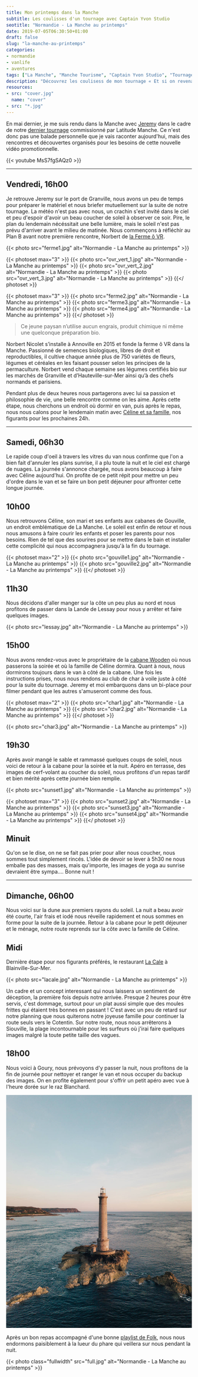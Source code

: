 ```yaml
---
title: Mon printemps dans la Manche
subtitle: Les coulisses d'un tournage avec Captain Yvon Studio
seotitle: "Normandie - La Manche au printemps"
date: 2019-07-05T06:30:50+01:00
draft: false
slug: "la-manche-au-printemps"
categories:
- normandie
- vanlife
- aventures
tags: ["La Manche", "Manche Tourisme", "Captain Yvon Studio", "Tournage", "Tourisme", "Cabane", "Famille", "Vacances", "Normandie"]
description: "Découvrez les coulisess de mon tournage « Et si on revenait à l'essentiel ? » dans la Manche avec Captain Yvon Studio"
resources:
- src: "cover.jpg"
  name: "cover"
- src: "*.jpg"
---
```


En mai dernier, je me suis rendu dans la Manche avec [Jeremy](https://djisupertramp.com) dans le cadre de notre [dernier tournage](https://cestbeaulamanche.com/video-manche-retour-essentiel/) commissionné par Latitude Manche. Ce n'est donc pas une balade personnelle que je vais raconter aujourd'hui, mais des rencontres et découvertes organisés pour les besoins de cette nouvelle vidéo promotionnelle.

<div>{{< youtube MsS7fgSAQz0 >}}</div>

***

## Vendredi, 16h00

Je retrouve Jeremy sur le port de Granville, nous avons un peu de temps pour préparer le matériel et nous briefer mutuellement sur la suite de notre tournage. La météo n'est pas avec nous, un crachin s'est invité dans le ciel et peu d'espoir d'avoir un beau coucher de soleil à observer ce soir. Pire, le plan du lendemain nécéssitait une belle lumière, mais le soleil n'est pas prévu d'arriver avant le milieu de matinée.
Nous commençons à réfléchir au Plan B avant notre première rencontre, Norbert de [la Ferme ô VR](https://www.facebook.com/lafermeovr/).

{{< photo src="ferme1.jpg" alt="Normandie - La Manche au printemps" >}}

{{< photoset max="3" >}}
  {{< photo src="ovr_vert_1.jpg" alt="Normandie - La Manche au printemps" >}}
  {{< photo src="ovr_vert_2.jpg" alt="Normandie - La Manche au printemps" >}}
  {{< photo src="ovr_vert_3.jpg" alt="Normandie - La Manche au printemps" >}}
{{</ photoset >}}

{{< photoset max="3" >}}
  {{< photo src="ferme2.jpg" alt="Normandie - La Manche au printemps" >}}
  {{< photo src="ferme3.jpg" alt="Normandie - La Manche au printemps" >}}
  {{< photo src="ferme4.jpg" alt="Normandie - La Manche au printemps" >}}
{{</ photoset >}}

> Ce jeune paysan n’utilise aucun engrais, produit chimique ni même une quelconque préparation bio.

Norbert Nicolet s’installe à Annoville en 2015 et fonde la ferme ô VR dans la Manche. Passionné de semences biologiques, libres de droit et reproductibles, il cultive chaque année plus de 750 variétés de fleurs, légumes et céréales en les faisant pousser selon les principes de la permaculture. Norbert vend chaque semaine ses légumes certifiés bio sur les marchés de Granville et d’Hauteville-sur-Mer ainsi qu’à des chefs normands et parisiens.

Pendant plus de deux heures nous partagerons avec lui sa passion et philosophie de vie, une belle rencontre comme on les aime. Après cette étape, nous cherchons un endroit où dormir en van, puis après le repas, nous nous calons pour le lendemain matin avec [Céline et sa famille](https://www.mercipourlechocolat.fr/), nos figurants pour les prochaines 24h.

***

## Samedi, 06h30

Le rapide coup d'oeil à travers les vitres du van nous confirme que l'on a bien fait d'annuler les plans sunrise, il a plu toute la nuit et le ciel est chargé de nuages. La journée s'annonce chargée, nous avons beaucoup à faire avec Céline aujourd'hui. On profite de ce petit répit pour mettre un peu d'ordre dans le van et se faire un bon petit déjeuner pour affronter cette longue journée.

## 10h00

Nous retrouvons Céline, son mari et ses enfants aux cabanes de Gouville, un endroit emblématique de La Manche. Le soleil est enfin de retour et nous nous amusons à faire courir les enfants et poser les parents pour nos besoins. Rien de tel que des sourires pour se mettre dans le bain et installer cette complicité qui nous accompagnera jusqu'à la fin du tournage.

{{< photoset max="2" >}}
  {{< photo src="gouville1.jpg" alt="Normandie - La Manche au printemps" >}}
  {{< photo src="gouville2.jpg" alt="Normandie - La Manche au printemps" >}}
{{</ photoset >}}

## 11h30

Nous décidons d'aller manger sur la côte un peu plus au nord et nous profitons de passer dans la Lande de Lessay pour nous y arrêter et faire quelques images.

{{< photo src="lessay.jpg" alt="Normandie - La Manche au printemps" >}}

## 15h00

Nous avons rendez-vous avec le propriétaire de la [cabane Wooden](https://www.gites-de-france-manche.com/location-vacances-Gite-a-Bretteville-sur-ay-Manche-50G855.html) où nous passerons la soirée et où la famille de Céline dormira. Quant à nous, nous dormirons toujours dans le van à côté de la cabane.
Une fois les instructions prises, nous nous rendons au club de char à voile juste à côté pour la suite du tournage. Jeremy et moi embarquons dans un bi-place pour filmer pendant que les autres s'amuseront comme des fous.

{{< photoset max="2" >}}
  {{< photo src="char1.jpg" alt="Normandie - La Manche au printemps" >}}
  {{< photo src="char2.jpg" alt="Normandie - La Manche au printemps" >}}
{{</ photoset >}}

{{< photo src="char3.jpg" alt="Normandie - La Manche au printemps" >}}

## 19h30

Après avoir mangé le sable et rammassé quelques coups de soleil, nous voici de retour à la cabane pour la soirée et la nuit. Apéro en terrasse, des images de cerf-volant au coucher du soleil, nous profitons d'un repas tardif et bien mérité après cette journée bien remplie.

{{< photo src="sunset1.jpg" alt="Normandie - La Manche au printemps" >}}

{{< photoset max="3" >}}
  {{< photo src="sunset2.jpg" alt="Normandie - La Manche au printemps" >}}
  {{< photo src="sunset3.jpg" alt="Normandie - La Manche au printemps" >}}
  {{< photo src="sunset4.jpg" alt="Normandie - La Manche au printemps" >}}
{{</ photoset >}}

## Minuit

Qu'on se le dise, on ne se fait pas prier pour aller nous coucher, nous sommes tout simplement rincés. L'idée de devoir se lever à 5h30 ne nous emballe pas des masses, mais qu'importe, les images de yoga au sunrise devraient être sympa.... Bonne nuit !

***

## Dimanche, 06h00

Nous voici sur la dune aux premiers rayons du soleil. La nuit a beau avoir été courte, l'air frais et iodé nous réveille rapidement et nous sommes en forme pour la suite de la journée. Retour à la cabane pour le petit déjeuner et le ménage, notre route reprends sur la côte avec la famille de Céline.

## Midi

Dernière étape pour nos figurants préférés, le restaurant [La Cale](https://www.facebook.com/pages/category/Gastropub/La-Cale-Blainville-Sur-Mer-179173062138408/) à Blainville-Sur-Mer.

{{< photo src="lacale.jpg" alt="Normandie - La Manche au printemps" >}}

Un cadre et un concept interessant qui nous laissera un sentiment de déception, la première fois depuis notre arrivée. Presque 2 heures pour être servis, c'est dommage, surtout pour un plat aussi simple que des moules frittes qui étaient très bonnes en passant ! C'est avec un peu de retard sur notre planning que nous quiterons notre joyeuse famille pour continuer la route seuls vers le Cotentin.
Sur notre route, nous nous arrêterons à Siouville, la plage incontournable pour les surfeurs où j'irai faire quelques images malgré la toute petite taille des vagues.

## 18h00

Nous voici à Goury, nous prévoyons d'y passer la nuit, nous profitons de la fin de journée pour nettoyer et ranger le van et nous occuper du backup des images. On en profite également pour s'offrir un petit apéro avec vue à l'heure dorée sur le raz Blanchard.

![Normandie - La Manche au printemps](goury.jpg)

Après un bon repas accompagné d'une bonne [playlist de Folk](https://open.spotify.com/playlist/7lnA9foui6Pf0ubcHjHv4Y), nous nous endormons paisiblement à la lueur du phare qui veillera sur nous pendant la nuit.

{{< photo class="fullwidth" src="full.jpg" alt="Normandie - La Manche au printemps" >}}
